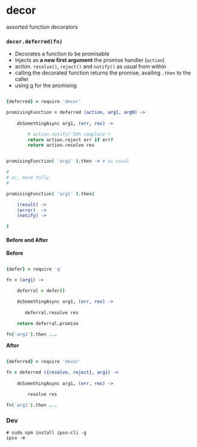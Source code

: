 decor
=====

assorted function decorators


### `decor.deferred(fn)`

* Decorates a function to be promisable
* Injects as **a new first argument** the promise handler (`action`)
* action. `resolve()`, `reject()` and `notify()` as usual from within
* calling the decorated function returns the promise, availing `.then` to the caller
* using [q](https://github.com/kriskowal/q) for the promising

```coffee

{deferred} = require 'decor'

promisingFunction = deferred (action, arg1, argN) -> 
    
    doSomethingAsync arg1, (err, res) -> 

        # action.notify('50% complete')
        return action.reject err if err?
        return action.resolve res


promisingFunction( 'arg1' ).then -> # as usual

#
# or, more fully
#

promisingFunction( 'arg1' ).then(

    (result) -> 
    (error)  -> 
    (notify) -> 

)

```

#### Before and After

**Before**

```coffee

{defer} = require 'q'

fn = (arg1) ->

    deferral = defer()

    doSomethingAsync arg1, (err, res) -> 
        
       deferral.resolve res

    return deferral.promise

fn('arg1').then ...

```

**After**

```coffee

{deferred} = require 'decor'

fn = deferred ({resolve, reject}, arg1) -> 
    
    doSomethingAsync arg1, (err, res) -> 

        resolve res

fn('arg1').then ...

```



### Dev

```
# sudo npm install ipso-cli -g
ipso -m

```
